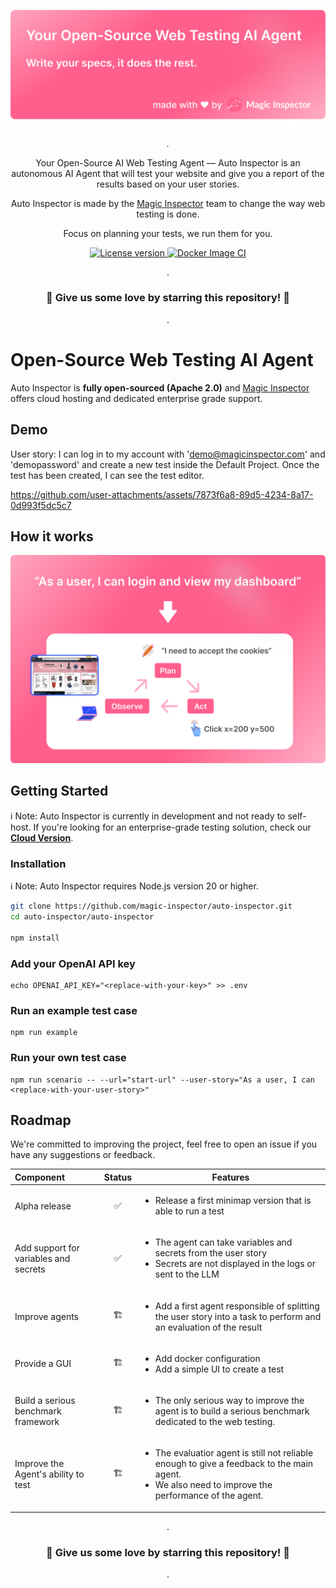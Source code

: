 <p align="center">
  <a href="https://magicinspector.com"><img src="./.readme/cover.png" alt="Magic Inspector"></a>
</p>

<p align="center">
    <em>.</em>
</p>

<p align=center>
Your Open-Source AI Web Testing Agent — Auto Inspector is an autonomous AI Agent that will test your website and give you a report of the results based on your user stories.
</p>

<p align="center">
Auto Inspector is made by the <a href="https://magicinspector.com">Magic Inspector</a> team to change the way web testing is done.
</p>

<p align=center>
Focus on planning your tests, we run them for you.
</p>

<p align="center">
<a href="" target="_blank">
    <img src="https://img.shields.io/badge/License-Apache 2.0-blue.svg" alt="License version">
</a>
<a href="" target="_blank">
    <img src="https://img.shields.io/badge/Status-Under Active Development-green.svg" alt="Docker Image CI">
</a>
</p>

<p align="center">
.
</p>

<h3 align="center">
🌟 Give us some love by starring this repository! 🌟  
</h3>

<p align="center">
.
</p>


# Open-Source Web Testing AI Agent

Auto Inspector is <b>fully open-sourced (Apache 2.0)</b> and <a href="https://magicinspector.com">Magic Inspector</a> offers cloud hosting and dedicated enterprise grade support.


## Demo 

User story: I can log in to my account with 'demo@magicinspector.com' and 'demopassword' and create a new test inside the Default Project. Once the test has been created, I can see the test editor.

https://github.com/user-attachments/assets/7873f6a8-89d5-4234-8a17-0d993f5dc5c7

## How it works

<p align="center">
  <a href="https://magicinspector.com"><img src="./.readme/how-it-works.png" alt="agentlabs.dev"></a>
</p>

## Getting Started

ℹ️ Note: Auto Inspector is currently in development and not ready to self-host. If you're looking for an enterprise-grade testing solution, check our **[Cloud Version](https://magicinspector.com)**.

### Installation

ℹ️ Note: Auto Inspector requires Node.js version 20 or higher.


```bash
git clone https://github.com/magic-inspector/auto-inspector.git
cd auto-inspector/auto-inspector

npm install
```

### Add your OpenAI API key

```
echo OPENAI_API_KEY="<replace-with-your-key>" >> .env
```

### Run an example test case

```
npm run example
```

### Run your own test case

```
npm run scenario -- --url="start-url" --user-story="As a user, I can <replace-with-your-user-story>"
```

## Roadmap

We're committed to improving the project, feel free to open an issue if you have any suggestions or feedback.

| Component                | Status | Features                                                                                                                                    |
|:-------------------------|:------:|---------------------------------------------------------------------------------------------------------------------------------------------|
| Alpha release       |  ✅️️   | <ul><li>Release a first minimap version that is able to run a test</li></ul>      
| Add support for variables and secrets       |  ✅️️    | <ul><li>The agent can take variables and secrets from the user story</li><li>Secrets are not displayed in the logs or sent to the LLM</li></ul> 
| Improve agents       |  🏗️   | <ul><li>Add a first agent responsible of splitting the user story into a task to perform and an evaluation of the result</li></ul>                                                             |
| Provide a GUI |    🏗️   | <ul><li>Add docker configuration</li><li>Add a simple UI to create a test</li></ul> |
| Build a serious benchmark framework      |  🏗️  | <ul><li>The only serious way to improve the agent is to build a serious benchmark dedicated to the web testing.</li></ul>                              |
| Improve the Agent's ability to test |  🏗️   | <ul><li>The evaluatior agent is still not reliable enough to give a feedback to the main agent.</li><li>We also need to improve the performance of the agent.</li></ul>                                                         |






<p align="center">
.
</p>

<h3 align="center">
🌟 Give us some love by starring this repository! 🌟  
</h3>

<p align="center">
.
</p>


